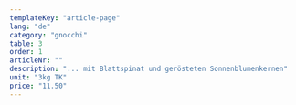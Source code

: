 ```yaml
---
templateKey: "article-page"
lang: "de"
category: "gnocchi"
table: 3
order: 1
articleNr: ""
description: "... mit Blattspinat und gerösteten Sonnenblumenkernen"
unit: "3kg TK"
price: "11.50"
---
```


